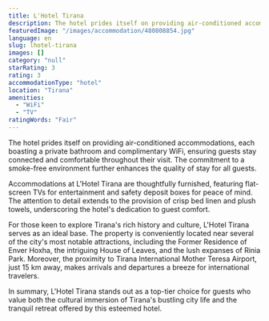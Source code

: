 ```yaml
---
title: L'Hotel Tirana
description: The hotel prides itself on providing air-conditioned accommodations, each boasting a private bathroom and complimentary WiFi, ensuring guests stay connected and
featuredImage: "/images/accommodation/480808854.jpg"
language: en
slug: lhotel-tirana
images: []
category: "null"
starRating: 3
rating: 3
accommodationType: "hotel"
location: "Tirana"
amenities:
  - "WiFi"
  - "TV"
ratingWords: "Fair"
---
```


The hotel prides itself on providing air-conditioned accommodations, each boasting a private bathroom and complimentary WiFi, ensuring guests stay connected and comfortable throughout their visit. The commitment to a smoke-free environment further enhances the quality of stay for all guests.

Accommodations at L'Hotel Tirana are thoughtfully furnished, featuring flat-screen TVs for entertainment and safety deposit boxes for peace of mind. The attention to detail extends to the provision of crisp bed linen and plush towels, underscoring the hotel's dedication to guest comfort.

For those keen to explore Tirana's rich history and culture, L'Hotel Tirana serves as an ideal base. The property is conveniently located near several of the city's most notable attractions, including the Former Residence of Enver Hoxha, the intriguing House of Leaves, and the lush expanses of Rinia Park. Moreover, the proximity to Tirana International Mother Teresa Airport, just 15 km away, makes arrivals and departures a breeze for international travelers.

In summary, L'Hotel Tirana stands out as a top-tier choice for guests who value both the cultural immersion of Tirana's bustling city life and the tranquil retreat offered by this esteemed hotel.

